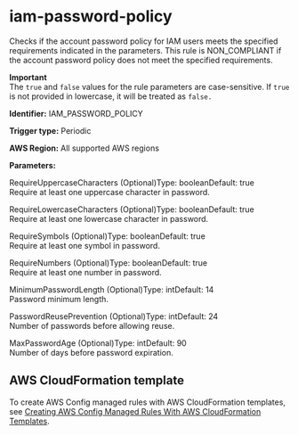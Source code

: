 # iam\-password\-policy<a name="iam-password-policy"></a>

Checks if the account password policy for IAM users meets the specified requirements indicated in the parameters\. This rule is NON\_COMPLIANT if the account password policy does not meet the specified requirements\.

**Important**  
The `true` and `false` values for the rule parameters are case\-sensitive\. If `true` is not provided in lowercase, it will be treated as `false.`

**Identifier:** IAM\_PASSWORD\_POLICY

**Trigger type:** Periodic

**AWS Region:** All supported AWS regions

**Parameters:**

RequireUppercaseCharacters \(Optional\)Type: booleanDefault: true  
Require at least one uppercase character in password\.

RequireLowercaseCharacters \(Optional\)Type: booleanDefault: true  
Require at least one lowercase character in password\.

RequireSymbols \(Optional\)Type: booleanDefault: true  
Require at least one symbol in password\.

RequireNumbers \(Optional\)Type: booleanDefault: true  
Require at least one number in password\.

MinimumPasswordLength \(Optional\)Type: intDefault: 14  
Password minimum length\.

PasswordReusePrevention \(Optional\)Type: intDefault: 24  
Number of passwords before allowing reuse\.

MaxPasswordAge \(Optional\)Type: intDefault: 90  
Number of days before password expiration\.

## AWS CloudFormation template<a name="w26aac11c31c17b7d205c17"></a>

To create AWS Config managed rules with AWS CloudFormation templates, see [Creating AWS Config Managed Rules With AWS CloudFormation Templates](aws-config-managed-rules-cloudformation-templates.md)\.